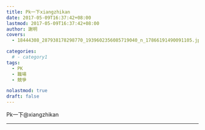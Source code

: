 ```yaml
---
title: Pk一下xiangzhikan
date: 2017-05-09T16:37:42+08:00
lastmod: 2017-05-09T16:37:42+08:00
author: 謝明
covers:
  - 18444308_287938178298770_1939602356085719040_n_17866191490091105.jpg

categories:
  # - category1
tags:
  - PK
  - 職場
  - 競爭

nolastmod: true
draft: false
---
```


Pk一下@xiangzhikan

<!--more-->
___